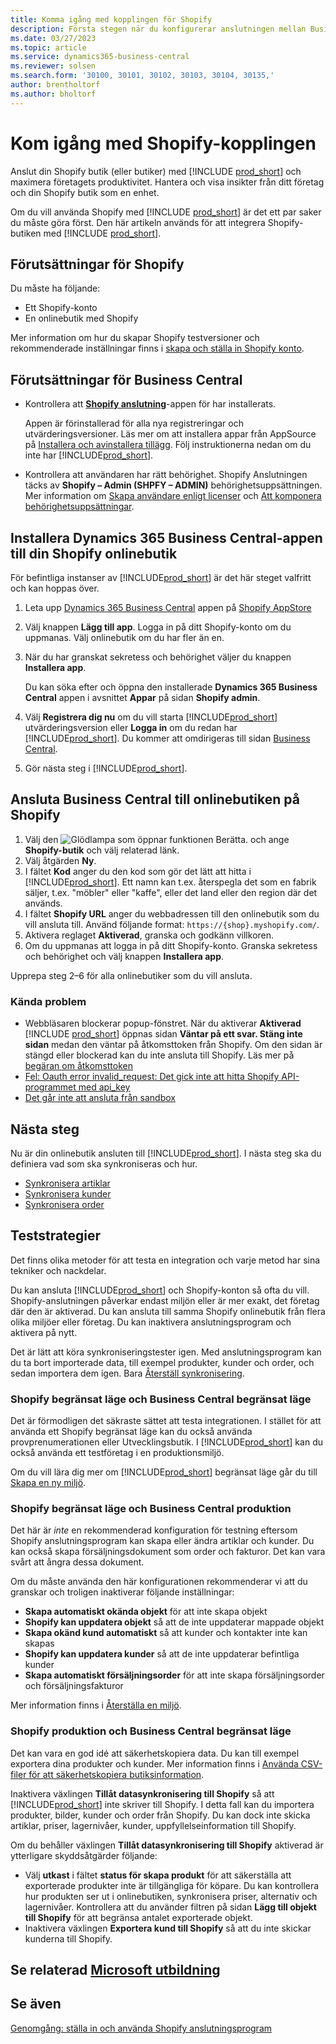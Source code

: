 ```yaml
---
title: Komma igång med kopplingen för Shopify
description: Första stegen när du konfigurerar anslutningen mellan Business Central och Shopify
ms.date: 03/27/2023
ms.topic: article
ms.service: dynamics365-business-central
ms.reviewer: solsen
ms.search.form: '30100, 30101, 30102, 30103, 30104, 30135,'
author: brentholtorf
ms.author: bholtorf
---
```


# Kom igång med Shopify-kopplingen

Anslut din Shopify butik (eller butiker) med [!INCLUDE [prod_short](../includes/prod_short.md)] och maximera företagets produktivitet. Hantera och visa insikter från ditt företag och din Shopify butik som en enhet.

Om du vill använda Shopify med [!INCLUDE [prod_short](../includes/prod_short.md)] är det ett par saker du måste göra först. Den här artikeln används för att integrera Shopify-butiken med [!INCLUDE [prod_short](../includes/prod_short.md)].

## Förutsättningar för Shopify

Du måste ha följande:

- Ett Shopify-konto
- En onlinebutik med Shopify

Mer information om hur du skapar Shopify testversioner och rekommenderade inställningar finns i [ skapa och ställa in Shopify konto](shopify-account.md).

## Förutsättningar för Business Central

- Kontrollera att **[Shopify anslutning](https://go.microsoft.com/fwlink/?linkid=2196238)**-appen för har installerats.

  Appen är förinstallerad för alla nya registreringar och utvärderingsversioner. Läs mer om att installera appar från AppSource på [Installera och avinstallera tillägg](../ui-extensions-install-uninstall.md#install). Följ instruktionerna nedan om du inte har [!INCLUDE[prod_short](../includes/prod_short.md)].

- Kontrollera att användaren har rätt behörighet. Shopify Anslutningen täcks av **Shopify – Admin (SHPFY – ADMIN)** behörighetsuppsättningen. Mer information om [Skapa användare enligt licenser](../ui-how-users-permissions.md) och [Att komponera behörighetsuppsättningar](../ui-define-granular-permissions.md).

## Installera Dynamics 365 Business Central-appen till din Shopify onlinebutik

För befintliga instanser av [!INCLUDE[prod_short](../includes/prod_short.md)] är det här steget valfritt och kan hoppas över.

1. Leta upp [Dynamics 365 Business Central](https://apps.shopify.com/dynamics-365-business-central) appen på [Shopify AppStore](https://apps.shopify.com/)
2. Välj knappen **Lägg till app**. Logga in på ditt Shopify-konto om du uppmanas. Välj onlinebutik om du har fler än en.
3. När du har granskat sekretess och behörighet väljer du knappen **Installera app**.

   Du kan söka efter och öppna den installerade **Dynamics 365 Business Central** appen i avsnittet **Appar** på sidan **Shopify admin**.
4. Välj **Registrera dig nu** om du vill starta [!INCLUDE[prod_short](../includes/prod_short.md)] utvärderingsversion eller **Logga in** om du redan har [!INCLUDE[prod_short](../includes/prod_short.md)]. Du kommer att omdirigeras till sidan [Business Central](https://businesscentral.dynamics.com).
5. Gör nästa steg i [!INCLUDE[prod_short](../includes/prod_short.md)].

## Ansluta Business Central till onlinebutiken på Shopify

1. Välj den ![Glödlampa som öppnar funktionen Berätta.](../media/ui-search/search_small.png "Berätta för mig vad du vill göra") och ange **Shopify-butik** och välj relaterad länk.
2. Välj åtgärden **Ny**.  
3. I fältet **Kod** anger du den kod som gör det lätt att hitta i [!INCLUDE[prod_short](../includes/prod_short.md)]. Ett namn kan t.ex. återspegla det som en fabrik säljer, t.ex. "möbler" eller "kaffe", eller det land eller den region där det används.
4. I fältet **Shopify URL** anger du webbadressen till den onlinebutik som du vill ansluta till. Använd följande format: `https://{shop}.myshopify.com/`.
5. Aktivera reglaget **Aktiverad**, granska och godkänn villkoren.
6. Om du uppmanas att logga in på ditt Shopify-konto. Granska sekretess och behörighet och välj knappen **Installera app**.

Upprepa steg 2–6 för alla onlinebutiker som du vill ansluta.

### Kända problem

- Webbläsaren blockerar popup-fönstret. När du aktiverar **Aktiverad** [!INCLUDE [prod_short](../includes/prod_short.md)] öppnas sidan **Väntar på ett svar. Stäng inte sidan** medan den väntar på åtkomsttoken från Shopify. Om den sidan är stängd eller blockerad kan du inte ansluta till Shopify. Läs mer på [begäran om åtkomsttoken](troubleshoot.md#request-the-access-token)
- [Fel: Oauth error invalid_request: Det gick inte att hitta Shopify API-programmet med api_key](troubleshoot.md#error-oauth-error-invalid_request-could-not-find-shopify-api-application-with-api_key)
- [Det går inte att ansluta från sandbox](troubleshoot.md#verify-and-enable-permissions-to-make-http-requests-in-a-non-production-environment)

## Nästa steg

Nu är din onlinebutik ansluten till [!INCLUDE[prod_short](../includes/prod_short.md)]. I nästa steg ska du definiera vad som ska synkroniseras och hur.

- [Synkronisera artiklar](synchronize-items.md)
- [Synkronisera kunder](synchronize-customers.md)
- [Synkronisera order](synchronize-orders.md)

## Teststrategier

Det finns olika metoder för att testa en integration och varje metod har sina tekniker och nackdelar.

Du kan ansluta [!INCLUDE[prod_short](../includes/prod_short.md)] och Shopify-konton så ofta du vill.  Shopify-anslutningen påverkar endast miljön eller är mer exakt, det företag där den är aktiverad. Du kan ansluta till samma  Shopify  onlinebutik från flera olika miljöer eller företag. Du kan inaktivera anslutningsprogram och aktivera på nytt.

Det är lätt att köra synkroniseringstester igen. Med anslutningsprogram kan du ta bort importerade data, till exempel produkter, kunder och order, och sedan importera dem igen. Bara [Återställ synkronisering](troubleshoot.md#reset-sync).

### Shopify begränsat läge och Business Central begränsat läge

Det är förmodligen det säkraste sättet att testa integrationen. I stället för att använda ett  Shopify  begränsat läge kan du också använda provprenumerationen eller Utvecklingsbutik. I [!INCLUDE[prod_short](../includes/prod_short.md)] kan du också använda ett testföretag i en produktionsmiljö.

Om du vill lära dig mer om [!INCLUDE[prod_short](../includes/prod_short.md)] begränsat läge går du till [Skapa en ny miljö](/dynamics365/business-central/dev-itpro/administration/tenant-admin-center-environments#create-a-new-environment).

### Shopify begränsat läge och Business Central produktion

Det här är *inte* en rekommenderad konfiguration för testning eftersom Shopify anslutningsprogram kan skapa eller ändra artiklar och kunder. Du kan också skapa försäljningsdokument som order och fakturor. Det kan vara svårt att ångra dessa dokument.
 
Om du måste använda den här konfigurationen rekommenderar vi att du granskar och troligen inaktiverar följande inställningar:

* **Skapa automatiskt okända objekt** för att inte skapa objekt
* **Shopify kan uppdatera objekt** så att de inte uppdaterar mappade objekt
* **Skapa okänd kund automatiskt** så att kunder och kontakter inte kan skapas
* **Shopify kan uppdatera kunder** så att de inte uppdaterar befintliga kunder
* **Skapa automatiskt försäljningsorder** för att inte skapa försäljningsorder och försäljningsfakturor

Mer information finns i [Återställa en miljö](/dynamics365/business-central/dev-itpro/administration/tenant-admin-center-backup-restore).

### Shopify produktion och Business Central begränsat läge

Det kan vara en god idé att säkerhetskopiera data. Du kan till exempel exportera dina produkter och kunder. Mer information finns i [Använda CSV-filer för att säkerhetskopiera butiksinformation](https://help.shopify.com/en/manual/shopify-admin/duplicate-store#using-csv-files-to-back-up-store-information).

Inaktivera växlingen **Tillåt datasynkronisering till Shopify** så att [!INCLUDE[prod_short](../includes/prod_short.md)] inte skriver till Shopify. I detta fall kan du importera produkter, bilder, kunder och order från Shopify. Du kan dock inte skicka artiklar, priser, lagernivåer, kunder, uppfyllelseinformation till Shopify.

Om du behåller växlingen **Tillåt datasynkronisering till Shopify** aktiverad är ytterligare skyddsåtgärder följande:

*   Välj **utkast** i fältet **status för skapa produkt** för att säkerställa att exporterade produkter inte är tillgängliga för köpare. Du kan kontrollera hur produkten ser ut i onlinebutiken, synkronisera priser, alternativ och lagernivåer. Kontrollera att du använder filtren på sidan **Lägg till objekt till Shopify** för att begränsa antalet exporterade objekt.
* Inaktivera växlingen **Exportera kund till Shopify** så att du inte skickar kunderna till Shopify.

## Se relaterad [Microsoft utbildning](/training/paths/use-shopify-connector-dynamics-365-business-central/)

## Se även

[Genomgång: ställa in och använda Shopify anslutningsprogram](walkthrough-setting-up-and-using-shopify.md)  

